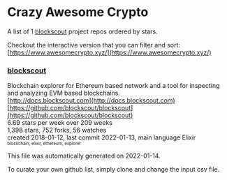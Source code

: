 # Crazy Awesome Crypto
A list of 1 [blockscout](https://github.com/blockscout) project repos ordered by stars.  

Checkout the interactive version that you can filter and sort: 
[https://www.awesomecrypto.xyz/](https://www.awesomecrypto.xyz/)  


### [blockscout](https://github.com/blockscout/blockscout)  
Blockchain explorer for Ethereum based network and a tool for inspecting and analyzing EVM based blockchains.   
[http://docs.blockscout.com](http://docs.blockscout.com)  
[https://github.com/blockscout/blockscout](https://github.com/blockscout/blockscout)  
6.69 stars per week over 209 weeks  
1,398 stars, 752 forks, 56 watches  
created 2018-01-12, last commit 2022-01-13, main language Elixir  
<sub><sup>blockchain, elixir, ethereum, explorer</sup></sub>


This file was automatically generated on 2022-01-14.  

To curate your own github list, simply clone and change the input csv file.  